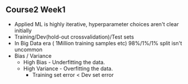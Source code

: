 ## Course2 Week1 
- Applied ML is highly iterative, hyperparameter choices aren't clear initially
- Training/Dev(hold-out crossvalidation)/Test sets 
- In Big Data era ( 1Million training samples etc) 98%/1%/1% split isn't uncommon
- Bias / Variance
    - High Bias - Underfitting the data. 
    - High Variance - Overfitting the data.
      - Training set error < Dev set error 
    
